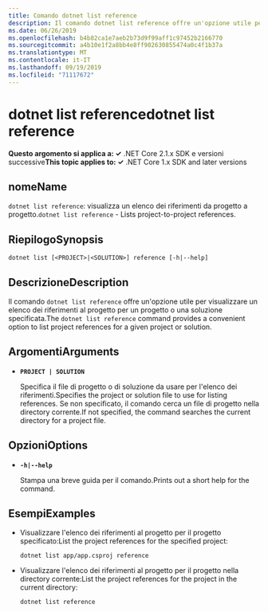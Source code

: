 ```yaml
---
title: Comando dotnet list reference
description: Il comando dotnet list reference offre un'opzione utile per visualizzare un elenco dei riferimenti da progetto a progetto.
ms.date: 06/26/2019
ms.openlocfilehash: b4b82ca1e7aeb2b73d9f99aff1c97452b2166770
ms.sourcegitcommit: a4b10e1f2a8bb4e8ff902630855474a0c4f1b37a
ms.translationtype: MT
ms.contentlocale: it-IT
ms.lasthandoff: 09/19/2019
ms.locfileid: "71117672"
---
```

# <a name="dotnet-list-reference"></a><span data-ttu-id="6025e-103">dotnet list reference</span><span class="sxs-lookup"><span data-stu-id="6025e-103">dotnet list reference</span></span>

<span data-ttu-id="6025e-104">**Questo argomento si applica a: ✓** .NET Core 2.1.x SDK e versioni successive</span><span class="sxs-lookup"><span data-stu-id="6025e-104">**This topic applies to: ✓** .NET Core 1.x SDK and later versions</span></span>

<!-- todo: uncomment when all CLI commands are reviewed
[!INCLUDE [topic-appliesto-net-core-all](../../../includes/topic-appliesto-net-core-all.md)]
-->

## <a name="name"></a><span data-ttu-id="6025e-105">nome</span><span class="sxs-lookup"><span data-stu-id="6025e-105">Name</span></span>

<span data-ttu-id="6025e-106">`dotnet list reference`: visualizza un elenco dei riferimenti da progetto a progetto.</span><span class="sxs-lookup"><span data-stu-id="6025e-106">`dotnet list reference` - Lists project-to-project references.</span></span>

## <a name="synopsis"></a><span data-ttu-id="6025e-107">Riepilogo</span><span class="sxs-lookup"><span data-stu-id="6025e-107">Synopsis</span></span>

`dotnet list [<PROJECT>|<SOLUTION>] reference [-h|--help]`

## <a name="description"></a><span data-ttu-id="6025e-108">Descrizione</span><span class="sxs-lookup"><span data-stu-id="6025e-108">Description</span></span>

<span data-ttu-id="6025e-109">Il comando `dotnet list reference` offre un'opzione utile per visualizzare un elenco dei riferimenti al progetto per un progetto o una soluzione specificata.</span><span class="sxs-lookup"><span data-stu-id="6025e-109">The `dotnet list reference` command provides a convenient option to list project references for a given project or solution.</span></span>

## <a name="arguments"></a><span data-ttu-id="6025e-110">Argomenti</span><span class="sxs-lookup"><span data-stu-id="6025e-110">Arguments</span></span>

* **`PROJECT | SOLUTION`**

  <span data-ttu-id="6025e-111">Specifica il file di progetto o di soluzione da usare per l'elenco dei riferimenti.</span><span class="sxs-lookup"><span data-stu-id="6025e-111">Specifies the project or solution file to use for listing references.</span></span> <span data-ttu-id="6025e-112">Se non specificato, il comando cerca un file di progetto nella directory corrente.</span><span class="sxs-lookup"><span data-stu-id="6025e-112">If not specified, the command searches the current directory for a project file.</span></span>

## <a name="options"></a><span data-ttu-id="6025e-113">Opzioni</span><span class="sxs-lookup"><span data-stu-id="6025e-113">Options</span></span>

* **`-h|--help`**

  <span data-ttu-id="6025e-114">Stampa una breve guida per il comando.</span><span class="sxs-lookup"><span data-stu-id="6025e-114">Prints out a short help for the command.</span></span>

## <a name="examples"></a><span data-ttu-id="6025e-115">Esempi</span><span class="sxs-lookup"><span data-stu-id="6025e-115">Examples</span></span>

* <span data-ttu-id="6025e-116">Visualizzare l'elenco dei riferimenti al progetto per il progetto specificato:</span><span class="sxs-lookup"><span data-stu-id="6025e-116">List the project references for the specified project:</span></span>

  ```dotnetcli
  dotnet list app/app.csproj reference
  ```

* <span data-ttu-id="6025e-117">Visualizzare l'elenco dei riferimenti al progetto per il progetto nella directory corrente:</span><span class="sxs-lookup"><span data-stu-id="6025e-117">List the project references for the project in the current directory:</span></span>

  ```dotnetcli
  dotnet list reference
  ```
